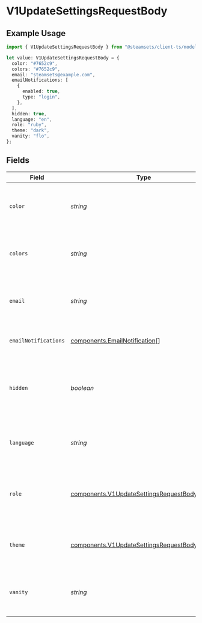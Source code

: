 # V1UpdateSettingsRequestBody

## Example Usage

```typescript
import { V1UpdateSettingsRequestBody } from "@steamsets/client-ts/models/components";

let value: V1UpdateSettingsRequestBody = {
  color: "#7652c9",
  colors: "#7652c9",
  email: "steamsets@example.com",
  emailNotifications: [
    {
      enabled: true,
      type: "login",
    },
  ],
  hidden: true,
  language: "en",
  role: "ruby",
  theme: "dark",
  vanity: "flo",
};
```

## Fields

| Field                                                                                                      | Type                                                                                                       | Required                                                                                                   | Description                                                                                                | Example                                                                                                    |
| ---------------------------------------------------------------------------------------------------------- | ---------------------------------------------------------------------------------------------------------- | ---------------------------------------------------------------------------------------------------------- | ---------------------------------------------------------------------------------------------------------- | ---------------------------------------------------------------------------------------------------------- |
| `color`                                                                                                    | *string*                                                                                                   | :heavy_check_mark:                                                                                         | The color the account should use, only if the account is private                                           | #7652c9                                                                                                    |
| `colors`                                                                                                   | *string*                                                                                                   | :heavy_check_mark:                                                                                         | The colors the account should use, only if the account is private                                          | #7652c9                                                                                                    |
| `email`                                                                                                    | *string*                                                                                                   | :heavy_check_mark:                                                                                         | The email the account should use, only if the account is private                                           | steamsets@example.com                                                                                      |
| `emailNotifications`                                                                                       | [components.EmailNotification](../../models/components/emailnotification.md)[]                             | :heavy_check_mark:                                                                                         | The email notifications the account wants                                                                  |                                                                                                            |
| `hidden`                                                                                                   | *boolean*                                                                                                  | :heavy_check_mark:                                                                                         | Whether the account should be hidden in the leaderboards, only possible if the account is private          | true                                                                                                       |
| `language`                                                                                                 | *string*                                                                                                   | :heavy_check_mark:                                                                                         | The language the account should use, only if the account is private                                        | en                                                                                                         |
| `role`                                                                                                     | [components.V1UpdateSettingsRequestBodyRole](../../models/components/v1updatesettingsrequestbodyrole.md)   | :heavy_check_mark:                                                                                         | The role the account should have between one of the 6 donation roles                                       |                                                                                                            |
| `theme`                                                                                                    | [components.V1UpdateSettingsRequestBodyTheme](../../models/components/v1updatesettingsrequestbodytheme.md) | :heavy_check_mark:                                                                                         | The theme the account should use, only if the account is private                                           | dark                                                                                                       |
| `vanity`                                                                                                   | *string*                                                                                                   | :heavy_check_mark:                                                                                         | The vanity the account should use, only if the account is private                                          | flo                                                                                                        |